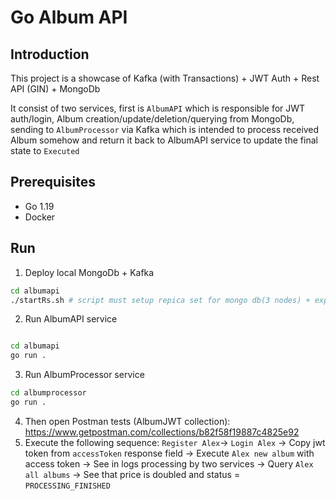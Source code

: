 # Go Album API

## Introduction

This project is a showcase of Kafka (with Transactions) + JWT Auth + Rest API (GIN) + MongoDb 

It consist of two services, first is `AlbumAPI` which is responsible for JWT auth/login, Album creation/update/deletion/querying from MongoDb, sending to `AlbumProcessor` via Kafka which is intended to process received Album somehow and return it back to AlbumAPI service to update the final state to `Executed`


## Prerequisites

* Go 1.19
* Docker

## Run
1. Deploy local MongoDb + Kafka
```bash
cd albumapi
./startRs.sh # script must setup repica set for mongo db(3 nodes) + express (mongo UI) on port 10001; deploy local kafka with 3 brokers and create two topics for albums
```

2. Run AlbumAPI service
```bash

cd albumapi
go run .

```

3. Run AlbumProcessor service
```bash
cd albumprocessor
go run .
```
4. Then open Postman tests (AlbumJWT collection): https://www.getpostman.com/collections/b82f58f19887c4825e92
5. Execute the following sequence: `Register Alex`-> `Login Alex` -> Copy jwt token from `accessToken` response field -> Execute `Alex new album` with access token -> See in logs processing by two services -> Query `Alex all albums` -> See that price is doubled and status = `PROCESSING_FINISHED`